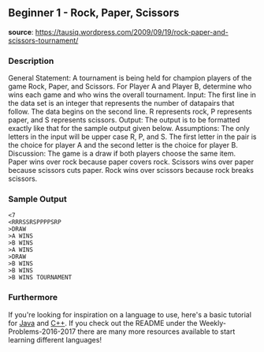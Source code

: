 ## Beginner 1 - Rock, Paper, Scissors
__source__:
https://tausiq.wordpress.com/2009/09/19/rock-paper-and-scissors-tournament/


### Description
General Statement: A tournament is being held for champion players of the game Rock, Paper, and Scissors. For Player A and Player B, determine who wins each game and who wins the overall tournament.
Input: The first line in the data set is an integer that represents the number of datapairs that follow. The data begins on the second line. R represents rock, P represents paper, and S represents scissors.
Output: The output is to be formatted exactly like that for the sample output given below.
Assumptions: The only letters in the input will be upper case R, P, and S. The first letter in the pair is the choice for player A and the second letter is the choice for player B.
Discussion: The game is a draw if both players choose the same item. Paper wins over rock because paper covers rock. Scissors wins over paper because scissors cuts paper. Rock wins over scissors because rock breaks scissors.

### Sample Output
```
<7
<RRRSSRSPPPPSRP
>DRAW
>A WINS
>B WINS
>A WINS
>DRAW
>B WINS
>B WINS
>B WINS TOURNAMENT
```

### Furthermore
If you're looking for inspiration on a language to use, here's a basic tutorial
for [Java](http://www.codeproject.com/Articles/2853/Java-Basics-Input-and-Output)
and [C++](http://www.cplusplus.com/doc/tutorial/basic_io/).  If you check out
the README under the Weekly-Problems-2016-2017 there are many more resources
available to start learning different languages!
